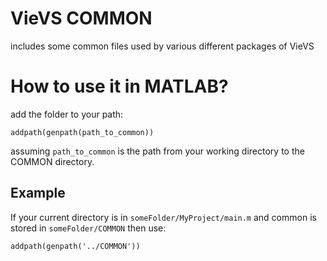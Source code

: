 # VieVS COMMON

includes some common files used by various different packages of VieVS 

# How to use it in MATLAB?

add the folder to your path:

    addpath(genpath(path_to_common))

assuming  `path_to_common` is the path from your working directory to the COMMON directory.

## Example 


If your current directory is in `someFolder/MyProject/main.m` and common is stored in `someFolder/COMMON` then use:

    addpath(genpath('../COMMON'))
    